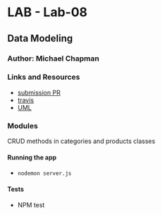# LAB - Lab-08

## Data Modeling

### Author: Michael Chapman

### Links and Resources
* [submission PR](https://github.com/michaelchapman-401-advanced-javascript/lab-08/pull/1)
* [travis](https://travis-ci.org/michaelchapman-401-advanced-javascript/lab-08)
* [UML](https://www.lucidchart.com/invitations/accept/94938162-50a0-497a-b526-d10473b88c5d)

### Modules
CRUD methods in categories and products classes

#### Running the app
* `nodemon server.js`
  
#### Tests
* NPM test
